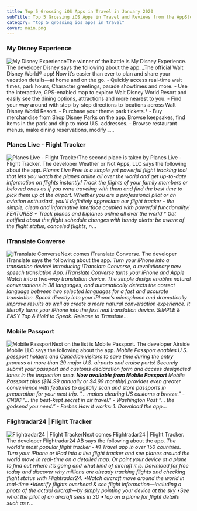 ```yaml
---
title: Top 5 Grossing iOS Apps in Travel in January 2020
subTitle: Top 5 Grossing iOS Apps in Travel and Reviews from the AppStore in January 2020.
category: "top 5 grossing ios apps in travel"
cover: main.png
---
```


### My Disney Experience

![My Disney Experience](https://is3-ssl.mzstatic.com/image/thumb/Purple113/v4/12/b1/a0/12b1a06a-2cc3-5ed9-551e-4bd6c3d31918/AppIcon-0-1x_U007emarketing-0-0-GLES2_U002c0-512MB-sRGB-0-0-0-85-220-0-0-0-6.png/100x100bb.png)The winner of the battle is My Disney Experience. The developer Disney says the following about the app. _The official Walt Disney World® app! Now it’s easier than ever to plan and share your vacation details—at home and on the go.  - Quickly access real-time wait times, park hours, Character greetings, parade showtimes and more.  - Use the interactive, GPS-enabled map to explore Walt Disney World Resort and easily see the dining options, attractions and more nearest to you.  - Find your way around with step-by-step directions to locations across Walt Disney World Resort.  - Purchase your theme park tickets.†  - Buy merchandise from Shop Disney Parks on the app. Browse keepsakes, find items in the park and ship to most U.S. addresses.  - Browse restaurant menus, make dining reservations, modify _...

### Planes Live - Flight Tracker

![Planes Live - Flight Tracker](https://is1-ssl.mzstatic.com/image/thumb/Purple123/v4/b4/db/db/b4dbdb88-eb5e-bef4-d4cf-2c64f2ec8b38/AppIcon-0-0-1x_U007emarketing-0-0-0-7-0-0-sRGB-0-0-0-GLES2_U002c0-512MB-85-220-0-0.png/100x100bb.png)The second place is taken by Planes Live - Flight Tracker. The developer Weather or Not Apps, LLC says the following about the app. _Planes Live Free is a simple yet powerful flight tracking tool that lets you watch the planes online all over the world and get up-to-date information on flights instantly! Track the flights of your family members or beloved ones as if you were traveling with them and find the best time to pick them up at the airport.   Whether you are a professional pilot or an aviation enthusiast, you'll definitely appreciate our flight tracker - the simple, clean and informative interface coupled with powerful functionality!  FEATURES  * Track planes and biplanes online all over the world * Get notified about the flight schedule changes with handy alerts: be aware of the flight status, canceled flights, n_...

### iTranslate Converse

![iTranslate Converse](https://is4-ssl.mzstatic.com/image/thumb/Purple113/v4/6b/5e/29/6b5e29a4-4e62-b43d-311c-c3cb0630fad6/AppIcon-0-0-1x_U007emarketing-0-0-0-5-0-0-sRGB-0-0-0-GLES2_U002c0-512MB-85-220-0-0.png/100x100bb.png)Next comes iTranslate Converse. The developer iTranslate says the following about the app. _Turn your iPhone into a translation device!    Introducing iTranslate Converse, a revolutionary new speech translation App. iTranslate Converse turns your iPhone and Apple Watch into a two-way translation device. The simple design enables natural conversations in 38 languages, and automatically detects the correct language between two selected languages for a fast and accurate translation.  Speak directly into your iPhone’s microphone and dramatically improve results as well as create a more natural conversation experience. It literally turns your iPhone into the first real translation device.  SIMPLE & EASY Tap & Hold to Speak. Release to Translate_...

### Mobile Passport

![Mobile Passport](https://is4-ssl.mzstatic.com/image/thumb/Purple113/v4/39/4d/8c/394d8c49-4d94-98cb-80be-3607e1a6f60b/AppIcon_release-0-0-1x_U007emarketing-0-0-0-7-0-0-sRGB-0-0-0-GLES2_U002c0-512MB-85-220-0-0.png/100x100bb.png)Next on the list is Mobile Passport. The developer Airside Mobile LLC says the following about the app. _Mobile Passport enables U.S. passport holders and Canadian visitors to save time during the entry process at more than 29 major U.S. airports and cruise ports! Securely submit your passport and customs declaration form and access designated lanes in the inspection area. ***Now available from Mobile Passport*** Mobile Passport plus ($14.99 annually or $4.99 monthly) provides even greater convenience with features to digitally scan and store passports in preparation for your next trip. "... makes clearing US customs a breeze." - CNBC "... the best-kept secret in air travel." - Washington Post “... the godsend you need.” - Forbes   How it works: 1. Download the app_...

### Flightradar24 | Flight Tracker

![Flightradar24 | Flight Tracker](https://is1-ssl.mzstatic.com/image/thumb/Purple113/v4/01/e5/d5/01e5d5c4-30e7-4e56-df74-9823497a2dbc/AppIcon-0-0-1x_U007emarketing-0-0-0-10-0-0-sRGB-0-0-0-GLES2_U002c0-512MB-85-220-0-0.png/100x100bb.png)Next comes Flightradar24 | Flight Tracker. The developer Flightradar24 AB says the following about the app. _The world's most popular flight tracker - #1 Travel app in over 150 countries.  Turn your iPhone or iPad into a live flight tracker and see planes around the world move in real-time on a detailed map. Or point your device at a plane to find out where it’s going and what kind of aircraft it is. Download for free today and discover why millions are already tracking flights and checking flight status with Flightradar24.  •Watch aircraft move around the world in real-time •Identify flights overhead & see flight information—including a photo of the actual aircraft—by simply pointing your device at the sky  •See what the pilot of an aircraft sees in 3D  •Tap on a plane for flight details such as r_...

